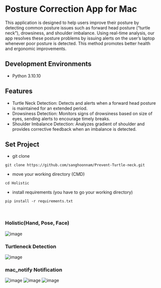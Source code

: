 # Posture Correction App for Mac
 This application is designed to help users improve their posture by detecting common posture issues such as forward head posture (“turtle neck”), drowsiness, and shoulder imbalance. Using real-time analysis, our app resolves these posture problems by issuing alerts on the user’s laptop whenever poor posture is detected. This method promotes better health and ergonomic improvements.
   
## Development Environments
- Python 3.10.10

## Features
- Turtle Neck Detection: Detects and alerts when a forward head posture is maintained for an extended period.
- Drowsiness Detection: Monitors signs of drowsiness based on size of eyes, sending alerts to encourage timely breaks.
- Shoulder Imbalance Detection: Analyzes gradient of shoulder and provides corrective feedback when an imbalance is detected.

## Set Project

- git clone 

```
git clone https://github.com/sanghoonnam/Prevent-Turtle-neck.git
```

- move your working directory (CMD)
```
cd Holistic
```

- install requirements (you have to go your working directory)
```
pip install -r requirements.txt
```
<br>

### Holistic(Hand, Pose, Face)
![image](https://user-images.githubusercontent.com/82289435/175852096-8e1364a2-3769-411e-a1c2-77a103df5e91.png)

### Turtleneck Detection
![image](https://github.com/sanghoonnam/Prevent-Turtle-neck/assets/102405778/5b421035-45e4-4202-8dfc-95e5968f59c3)

### mac_notify Notification
![image](https://github.com/sanghoonnam/Prevent-Turtle-neck/assets/102405778/a7c9e522-7ed1-45c9-a951-8479a570e70e)
![image](https://github.com/sanghoonnam/Prevent-Turtle-neck/assets/102405778/19be36a7-90ce-42d3-9a9f-53f27b94314b)
![image](https://github.com/sanghoonnam/Prevent-Turtle-neck/assets/102405778/eb3622aa-6509-4792-a17b-e44fc6722b31)
